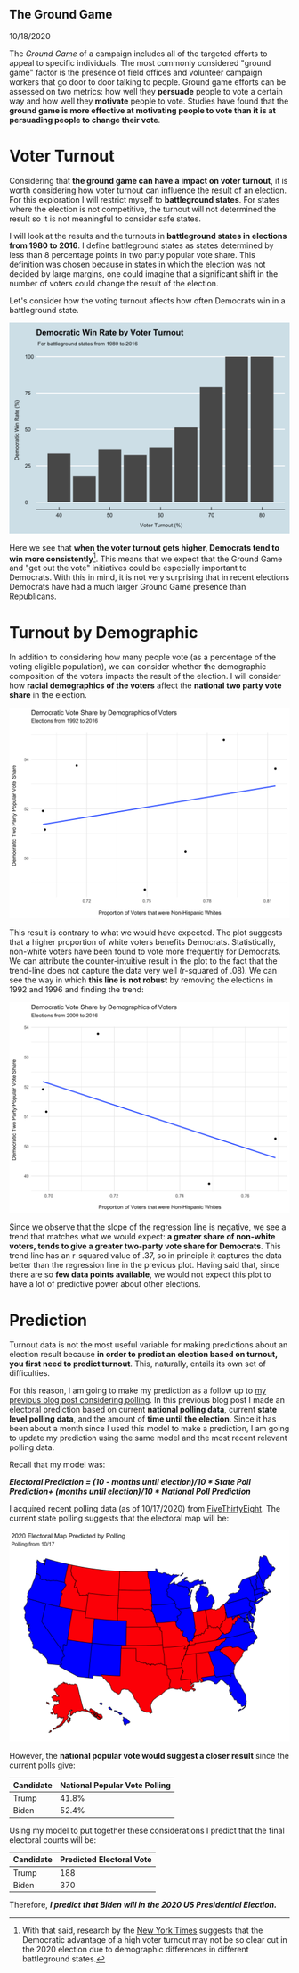 ## The Ground Game

10/18/2020

The *Ground Game* of a campaign includes all of the targeted efforts to appeal to specific individuals. The most commonly considered "ground game" factor is the presence of field offices and volunteer campaign workers that go door to door talking to people. Ground game efforts can be assessed on two metrics: how well they **persuade** people to vote a certain way and how well they **motivate** people to vote. Studies have found that the **ground game is more effective at motivating people to vote than it is at persuading people to change their vote**.

# Voter Turnout
Considering that **the ground game can have a impact on voter turnout**, it is worth considering how voter turnout can influence the result of an election. For this exploration I will restrict myself to **battleground states**. For states where the election is not competitive, the turnout will not determined the result so it is not meaningful to consider safe states. 

I will look at the results and the turnouts in **battleground states in elections from 1980 to 2016**. I define battleground states as states determined by less than 8 percentage points in two party popular vote share. This definition was chosen because in states in which the election was not decided by large margins, one could imagine that a significant shift in the number of voters could change the result of the election.

Let's consider how the voting turnout affects how often Democrats win in a battleground state.

![image of Democratic win rate by voter turnout](../figures/turnout_vs_winrate.png)

Here we see that **when the voter turnout gets higher, Democrats tend to win more consistently**[^1]. This means that we expect that the Ground Game and "get out the vote" initiatives could be especially important to Democrats. With this in mind, it is not very surprising that in recent elections Democrats have had a much larger Ground Game presence than Republicans.

# Turnout by Demographic

In addition to considering how many people vote (as a percentage of the voting eligible population), we can consider whether the demographic composition of the voters impacts the result of the election. I will consider how **racial demographics of the voters** affect the **national two party vote share** in the election. 

![proportion of white voters vs democratic vote share since 1992](../figures/white_vote_1992.png)

This result is contrary to what we would have expected. The plot suggests that a higher proportion of white voters benefits Democrats. Statistically, non-white voters have been found to vote more frequently for Democrats. We can attribute the counter-intuitive result in the plot to the fact that the trend-line does not capture the data very well (r-squared of .08). We can see the way in which **this line is not robust** by removing the elections in 1992 and 1996 and finding the trend:

![proportion of white voters vs democratic vote share since 2000](../figures/white_vote_2000.png)

Since we observe that the slope of the regression line is negative, we see a trend that matches what we would expect: **a greater share of non-white voters, tends to give a greater two-party vote share for Democrats**. This trend line has an r-squared value of .37, so in principle it captures the data better than the regression line in the previous plot. Having said that, since there are so **few data points available**, we would not expect this plot to have a lot of predictive power about other elections.


# Prediction

Turnout data is not the most useful variable for making predictions about an election result because **in order to predict an election based on turnout, you first need to predict turnout**. This, naturally, entails its own set of difficulties.

For this reason, I am going to make my prediction as a follow up to [my previous blog post considering polling](polling.md). In this previous blog post I made an electoral prediction based on current **national polling data**, current **state level polling data**, and the amount of **time until the election**. Since it has been about a month since I used this model to make a prediction, I am going to update my prediction using the same model and the most recent relevant polling data.

Recall that my model was:

***Electoral Prediction = (10 - months until election)/10 * State Poll Prediction+ (months until election)/10 * National Poll Prediction***

I acquired recent polling data (as of 10/17/2020) from [FiveThirtyEight](https://projects.fivethirtyeight.com/polls/president-general/national/). The current state polling suggests that the electoral map will be:

![map predicted by 10/17 state polling](../figures/polling_10_17.png)

However, the **national popular vote would suggest a closer result** since the current polls give: 

| Candidate | National Popular Vote Polling |
|-----------|-------------------------------|
| Trump     | 41.8%                          |
| Biden     | 52.4%                          |

Using my model to put together these considerations I predict that the final electoral counts will be:

| Candidate | Predicted Electoral Vote |
|-----------|--------------------------|
| Trump     | 188                      |
| Biden     | 370                      |


Therefore, ***I predict that Biden will in the 2020 US Presidential Election.***

[^1]: With that said, research by the [New York Times](https://www.nytimes.com/2019/07/15/upshot/2020-election-turnout-analysis.html) suggests that the Democratic advantage of a high voter turnout may not be so clear cut in the 2020 election due to demographic differences in different battleground states.

